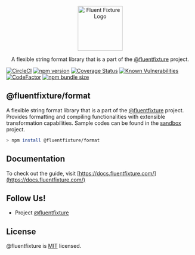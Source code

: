 <p align="center">
  <a href="https://github.com/fluentfixture" target="blank"><img src="https://i.imgur.com/qLGGhTh.jpg" width="120" alt="Fluent Fixture Logo" /></a>
</p>

<p align="center">A flexible string format library that is a part of the <a href="https://github.com/fluentfixture">@fluentfixture</a> project.</p>

[![CircleCI](https://circleci.com/gh/fluentfixture/fluentfixture/tree/main.svg?style=svg)](https://circleci.com/gh/fluentfixture/fluentfixture/tree/main)
[![npm version](https://badge.fury.io/js/@fluentfixture%2Fformat.svg)](https://badge.fury.io/js/@fluentfixture%2Fformat)
[![Coverage Status](https://coveralls.io/repos/github/fluentfixture/fluentfixture/badge.svg?branch=main)](https://coveralls.io/github/fluentfixture/fluentfixture?branch=main)
[![Known Vulnerabilities](https://snyk.io/test/github/fluentfixture/fluentfixture/badge.svg)](https://snyk.io/test/github/fluentfixture/fluentfixture)
[![CodeFactor](https://www.codefactor.io/repository/github/fluentfixture/fluentfixture/badge)](https://www.codefactor.io/repository/github/fluentfixture/fluentfixture)
[![npm bundle size](https://img.shields.io/bundlephobia/minzip/@fluentfixture/format)](https://bundlephobia.com/package/@fluentfixture/format)

## @fluentfixture/format

A flexible string format library that is a part of the [@fluentfixture](https://github.com/fluentfixture) project. Provides
formatting and compiling functionalities with extensible transformation capabilities. Sample codes can be found in the [sandbox](https://github.com/fluentfixture/sandbox) project.

```bash
> npm install @fluentfixture/format
```

## Documentation

To check out the guide, visit [https://docs.fluentfixture.com/](https://docs.fluentfixture.com/)

## Follow Us!

- Project [@fluentfixture](https://github.com/fluentfixture)

## License

@fluentfixture is [MIT](https://github.com/fluentfixture/fluentfixture/blob/main/LICENSE) licensed.

[change-case]: https://www.npmjs.com/package/change-case
[day-js]: https://day.js.org/docs/en/display/format
[mdn-string]: https://developer.mozilla.org/en-US/docs/Web/JavaScript/Reference/Global_Objects/String
[mdn-array]: https://developer.mozilla.org/en-US/docs/Web/JavaScript/Reference/Global_Objects/Array
